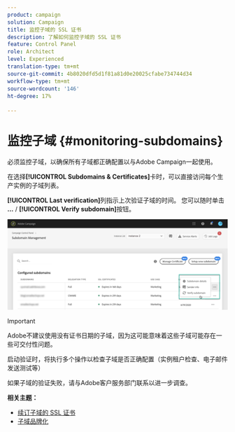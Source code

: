```yaml
---
product: campaign
solution: Campaign
title: 监控子域的 SSL 证书
description: 了解如何监控子域的 SSL 证书
feature: Control Panel
role: Architect
level: Experienced
translation-type: tm+mt
source-git-commit: 4b8020dfd5d1f81a81d0e20025cfabe734744d34
workflow-type: tm+mt
source-wordcount: '146'
ht-degree: 17%

---
```



# 监控子域 {#monitoring-subdomains}

必须监控子域，以确保所有子域都正确配置以与Adobe Campaign一起使用。

在选择&#x200B;**[!UICONTROL Subdomains & Certificates]**&#x200B;卡时，可以直接访问每个生产实例的子域列表。

**[!UICONTROL Last verification]**&#x200B;列指示上次验证子域的时间。 您可以随时单击&#x200B;**...** / **[!UICONTROL Verify subdomain]**&#x200B;按钮。

![](assets/subdomain_verification.png)

>[!IMPORTANT]
>
>Adobe不建议使用没有证书日期的子域，因为这可能意味着这些子域可能存在一些可交付性问题。

启动验证时，将执行多个操作以检查子域是否正确配置（实例租户检查、电子邮件发送测试等）

如果子域的验证失败，请与Adobe客户服务部门联系以进一步调查。

**相关主题：**

* [续订子域的 SSL 证书](../../subdomains-certificates/using/renewing-subdomain-certificate.md)
* [子域品牌化](../../subdomains-certificates/using/subdomains-branding.md)
